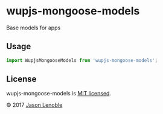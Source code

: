 # wupjs-mongoose-models
Base models for apps

## Usage

```js
import WupjsMongooseModels from 'wupjs-mongoose-models';
```

## License

wupjs-mongoose-models is [MIT licensed](./LICENSE).

© 2017 [Jason Lenoble](mailto:jason.lenoble@gmail.com)
